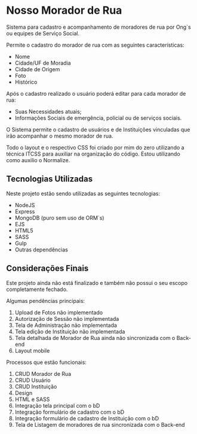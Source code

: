 # Nosso Morador de Rua

Sistema para cadastro e acompanhamento de moradores de rua por Ong`s ou equipes de Serviço Social.

Permite o cadastro do morador de rua com as seguintes características:

- Nome
- Cidade/UF de Moradia
- Cidade de Origem
- Foto
- Histórico

Após o cadastro realizado o usuário poderá editar para cada morador de rua:

- Suas Necessidades atuais;
- Informações Sociais de emergência, policial ou de serviços sociais.

O Sistema permite o cadastro de usuários e de Instituições vinculadas que irão acompanhar o mesmo morador de rua.

Todo o layout e o respectivo CSS foi criado por mim do zero utilizando a técnica ITCSS para auxiliar na organização do código. Estou utilizando como auxilio o Normalize.

## Tecnologias Utilizadas

Neste projeto estão sendo utilizadas as seguintes tecnologias:

- NodeJS
- Express
- MongoDB (puro sem uso de ORM`s)
- EJS
- HTML5
- SASS
- Gulp
- Outras dependências

## Considerações Finais

Este projeto ainda não está finalizado e também não possui o seu escopo completamente fechado.

Algumas pendências principais:

1. Upload de Fotos não implementado
1. Autorização de Sessão não implementada
1. Tela de Administração não implementada
1. Tela edição de Instituição não implementada
1. Tela detalhada de Morador de Rua ainda não sincronizada com o Back-end
1. Layout mobile


Processos que estão funcionais:

1. CRUD Morador de Rua
1. CRUD Usuário
1. CRUD Instituição
1. Design
1. HTML e SASS
1. Integração tela principal com o bD
1. Integração formulário de cadastro com o bD
1. Integração formulário de cadastro de Instituição com o bD
1. Tela de Listagem de moradores de rua sincronizada com o Back-end
